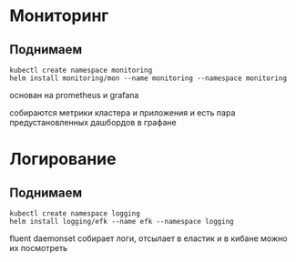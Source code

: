# Мониторинг
## Поднимаем
```
kubectl create namespace monitoring
helm install monitoring/mon --name monitoring --namespace monitoring
```
основан на prometheus и grafana 

собираются метрики кластера и приложения и есть пара предустановленных дашбордов в графане

# Логирование
## Поднимаем
```
kubectl create namespace logging
helm install logging/efk --name efk --namespace logging
```

fluent daemonset собирает логи, отсылает в еластик и в кибане можно их посмотреть
